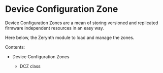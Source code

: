 # Device Configuration Zone

Device Configuration Zones are a mean of storing versioned and replicated firmware independent resources in an easy way.

Here below, the Zerynth module to load and manage the zones.

Contents:


* Device Configuration Zones


    * DCZ class
